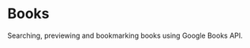 # Books

Searching, previewing and bookmarking books using Google Books API.

<!-- ## Getting Started -->



